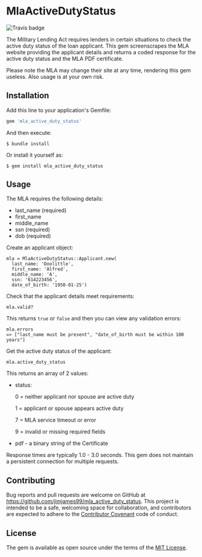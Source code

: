 # MlaActiveDutyStatus

![Travis badge](https://travis-ci.org/jimjames99/mla_active_duty_status.svg?branch=master)

The Military Lending Act requires lenders in certain situations to check the active duty status of the loan applicant. 
This gem screenscrapes the MLA website providing the applicant details and returns a coded response for the active duty status
and the MLA PDF certificate.

Please note the MLA may change their site at any time, rendering this gem useless. 
Also usage is at your own risk.

## Installation

Add this line to your application's Gemfile:

```ruby
gem 'mla_active_duty_status'
```

And then execute:

    $ bundle install

Or install it yourself as:

    $ gem install mla_active_duty_status

## Usage

The MLA requires the following details:
* last_name (required)
* first_name 
* middle_name
* ssn (required)
* dob (required)

Create an applicant object:

````
mla = MlaActiveDutyStatus::Applicant.new(
  last_name: 'Doolittle', 
  first_name: 'Alfred', 
  middle_name: 'A', 
  ssn: '614223456', 
  date_of_birth: '1950-01-25')
````

Check that the applicant details meet requirements:

````
mla.valid?
````
This returns `true` or `false` and then you can view any validation errors:

````
mla.errors
=> ["last_name must be present", "date_of_birth must be within 100 years"]
````

Get the active duty status of the applicant:

````
mla.active_duty_status
````

This returns an array of 2 values:
* status:

    0 = neither applicant nor spouse are active duty
    
    1 = applicant or spouse appears active duty
    
    7 = MLA service timeout or error
    
    9 = invalid or missing required fields

* pdf - a binary string of the Certificate


Response times are typically 1.0 - 3.0 seconds. This gem does not maintain a persistent connection for multiple requests.

## Contributing

Bug reports and pull requests are welcome on GitHub at https://github.com/jimjames99/mla_active_duty_status. This project is intended to be a safe, welcoming space for collaboration, and contributors are expected to adhere to the [Contributor Covenant](http://contributor-covenant.org) code of conduct.


## License

The gem is available as open source under the terms of the [MIT License](http://opensource.org/licenses/MIT).

